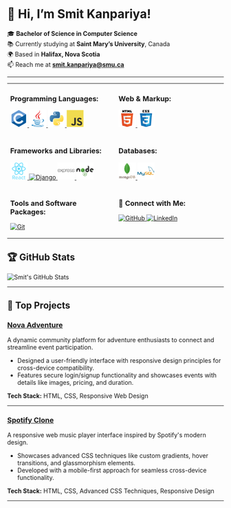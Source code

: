 # 👋 Hi, I’m Smit Kanpariya!

🎓 **Bachelor of Science in Computer Science**  
📚 Currently studying at **Saint Mary’s University**, Canada                                         
🌍 Based in **Halifax, Nova Scotia**  
📫 Reach me at **[smit.kanpariya@smu.ca](mailto:smit.kanpariya@smu.ca)**  

---
<table style="width: 100%; border-collapse: collapse; border: none;">
  <tr>
    <td style="width: 50%; vertical-align: top;">
      <h3>Programming Languages:</h3>
      <p align="left">
        <a href="https://www.cprogramming.com/" target="_blank" rel="noreferrer">
          <img src="https://raw.githubusercontent.com/devicons/devicon/master/icons/c/c-original.svg" alt="C" width="40" height="40"/>
        </a>
        <a href="https://www.java.com" target="_blank" rel="noreferrer">
          <img src="https://raw.githubusercontent.com/devicons/devicon/master/icons/java/java-original.svg" alt="Java" width="40" height="40"/>
        </a>
        <a href="https://www.python.org" target="_blank" rel="noreferrer">
          <img src="https://raw.githubusercontent.com/devicons/devicon/master/icons/python/python-original.svg" alt="Python" width="40" height="40"/>
        </a>
        <a href="https://developer.mozilla.org/en-US/docs/Web/JavaScript" target="_blank" rel="noreferrer">
          <img src="https://raw.githubusercontent.com/devicons/devicon/master/icons/javascript/javascript-original.svg" alt="JavaScript" width="40" height="40"/>
        </a>
      </p>
    </td>
    <td style="width: 50%; vertical-align: top;">
      <h3>Web & Markup:</h3>
      <p align="left">
        <a href="https://www.w3.org/html/" target="_blank" rel="noreferrer">
          <img src="https://raw.githubusercontent.com/devicons/devicon/master/icons/html5/html5-original-wordmark.svg" alt="HTML5" width="40" height="40"/>
        </a>
        <a href="https://www.w3schools.com/css/" target="_blank" rel="noreferrer">
          <img src="https://raw.githubusercontent.com/devicons/devicon/master/icons/css3/css3-original-wordmark.svg" alt="CSS3" width="40" height="40"/>
        </a>
      </p>
    </td>
  </tr>
  <tr>
    <td style="width: 50%; vertical-align: top;">
      <h3>Frameworks and Libraries:</h3>
      <p align="left">
        <a href="https://reactjs.org/" target="_blank" rel="noreferrer">
          <img src="https://raw.githubusercontent.com/devicons/devicon/master/icons/react/react-original-wordmark.svg" alt="React" width="40" height="40"/>
        </a>
        <a href="https://www.djangoproject.com/" target="_blank" rel="noreferrer">
          <img src="https://cdn.worldvectorlogo.com/logos/django.svg" alt="Django" width="40" height="40"/>
        </a>
        <a href="https://expressjs.com" target="_blank" rel="noreferrer">
          <img src="https://raw.githubusercontent.com/devicons/devicon/master/icons/express/express-original-wordmark.svg" alt="Express" width="40" height="40"/>
        </a>
        <a href="https://nodejs.org" target="_blank" rel="noreferrer">
          <img src="https://raw.githubusercontent.com/devicons/devicon/master/icons/nodejs/nodejs-original-wordmark.svg" alt="Node.js" width="40" height="40"/>
        </a>
      </p>
    </td>
    <td style="width: 50%; vertical-align: top;">
      <h3>Databases:</h3>
      <p align="left">
        <a href="https://www.mongodb.com/" target="_blank" rel="noreferrer">
          <img src="https://raw.githubusercontent.com/devicons/devicon/master/icons/mongodb/mongodb-original-wordmark.svg" alt="MongoDB" width="40" height="40"/>
        </a>
        <a href="https://www.mysql.com/" target="_blank" rel="noreferrer">
          <img src="https://raw.githubusercontent.com/devicons/devicon/master/icons/mysql/mysql-original-wordmark.svg" alt="MySQL" width="40" height="40"/>
        </a>
      </p>
    </td>
  </tr>
  <tr>
    <td style="width: 50%; vertical-align: top;">
      <h3>Tools and Software Packages:</h3>
      <p align="left">
        <a href="https://git-scm.com/" target="_blank" rel="noreferrer">
          <img src="https://www.vectorlogo.zone/logos/git-scm/git-scm-icon.svg" alt="Git" width="40" height="40"/>
        </a>
      </p>
    </td>
    <td style="width: 50%; vertical-align: top;">
      <h3>🔗 Connect with Me:</h3>
      <p align="left">
        <a href="https://github.com/Smit-Kanpariya" target="_blank">
          <img src="https://img.shields.io/badge/-GitHub-181717?style=flat&logo=github&logoColor=white" alt="GitHub"/>
        </a>
        <a href="https://linkedin.com/in/smit-kanpariya" target="_blank">
          <img src="https://img.shields.io/badge/-LinkedIn-0A66C2?style=flat&logo=linkedin&logoColor=white" alt="LinkedIn"/>
        </a>
      </p>
    </td>
  </tr>
</table>


## 🏆 **GitHub Stats**

![Smit's GitHub Stats](https://github-readme-stats.vercel.app/api?username=Smit-Kanpariya&show_icons=true&theme=radical)

---

## 🚀 **Top Projects**
### [Nova Adventure](https://github.com/Smit-Kanpariya/Nova-Adventure)
A dynamic community platform for adventure enthusiasts to connect and streamline event participation.  
- Designed a user-friendly interface with responsive design principles for cross-device compatibility.  
- Features secure login/signup functionality and showcases events with details like images, pricing, and duration.  

**Tech Stack:** HTML, CSS, Responsive Web Design  

---

### [Spotify Clone](https://github.com/Smit-Kanpariya/Spotify_Clone/tree/main)
A responsive web music player interface inspired by Spotify's modern design.  
- Showcases advanced CSS techniques like custom gradients, hover transitions, and glassmorphism elements.  
- Developed with a mobile-first approach for seamless cross-device functionality.  

**Tech Stack:** HTML, CSS, Advanced CSS Techniques, Responsive Design  

---

